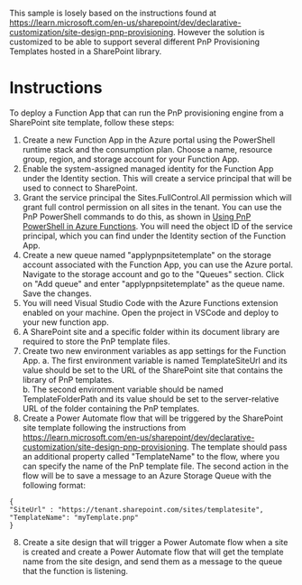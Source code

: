This sample is losely based on the instructions found at https://learn.microsoft.com/en-us/sharepoint/dev/declarative-customization/site-design-pnp-provisioning. However the solution is customized to be able to support several different PnP Provisioning Templates hosted in a SharePoint library.

# Instructions
To deploy a Function App that can run the PnP provisioning engine from a SharePoint site template, follow these steps:
1. Create a new Function App in the Azure portal using the PowerShell runtime stack and the consumption plan. Choose a name, resource group, region, and storage account for your Function App.
2. Enable the system-assigned managed identity for the Function App under the Identity section. This will create a service principal that will be used to connect to SharePoint. 
3. Grant the service principal the Sites.FullControl.All permission which will grant full control permission on all sites in the tenant. You can use the PnP PowerShell commands to do this, as shown in [Using PnP PowerShell in Azure Functions](https://pnp.github.io/powershell/articles/azurefunctions.html). You will need the object ID of the service principal, which you can find under the Identity section of the Function App.
4. Create a new queue named "applypnpsitetemplate" on the storage account associated with the Function App, you can use the Azure portal. Navigate to the storage account and go to the "Queues" section. Click on "Add queue" and enter "applypnpsitetemplate" as the queue name. Save the changes.
5. You will need Visual Studio Code with the Azure Functions extension enabled on your machine. Open the project in VSCode and deploy to your new function app.
6. A SharePoint site and a specific folder within its document library are required to store the PnP template files.
6. Create two new environment variables as app settings for the Function App. 
    a. The first environment variable is named TemplateSiteUrl and its value should be set to the URL of the SharePoint site that contains the library of PnP templates.    
    b. The second environment variable should be named TemplateFolderPath and its value should be set to the server-relative URL of the folder containing the PnP templates.
7. Create a Power Automate flow that will be triggered by the SharePoint site template following the instructions from https://learn.microsoft.com/en-us/sharepoint/dev/declarative-customization/site-design-pnp-provisioning. The template should pass an additional property called "TemplateName" to the flow, where you can specify the name of the PnP template file. The second action in the flow will be to save a message to an Azure Storage Queue with the following format:
```
{
"SiteUrl" : "https://tenant.sharepoint.com/sites/templatesite",
"TemplateName": "myTemplate.pnp"
}
```
8. Create a site design that will trigger a Power Automate flow when a site is created and create a Power Automate flow that will get the template name from the site design, and send them as a message to the queue that the function is listening.